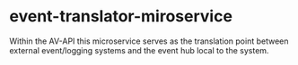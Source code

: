 # event-translator-miroservice

Within the AV-API this microservice serves as the translation point between external event/logging systems and the event hub local to the system. 

